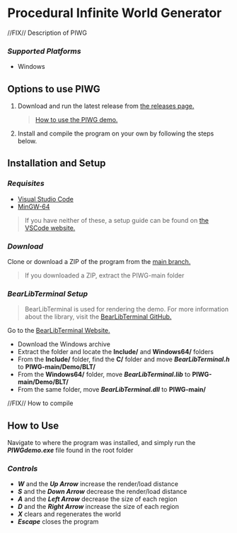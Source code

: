 # Procedural Infinite World Generator

//FIX// Description of PIWG

### *Supported Platforms*
- Windows

## Options to use PIWG
1. Download and run the latest release from [the releases page.]()
   > [How to use the PIWG demo.](https://github.com/Bwright257/Procedural-Infinite-World-Generator/main/README.md#how-to-use)
3. Install and compile the program on your own by following the steps below.

## Installation and Setup

### *Requisites*
- [Visual Studio Code](https://code.visualstudio.com/download)
- [MinGW-64](https://www.mingw-w64.org/downloads/)
> If you have neither of these, a setup guide can be found on [the VSCode website.](https://code.visualstudio.com/docs/cpp/config-mingw)

### *Download*
Clone or download a ZIP of the program from the [main branch.](https://github.com/Bwright257/Procedural-Infinite-World-Generator)
> If you downloaded a ZIP, extract the PIWG-main folder

### *BearLibTerminal Setup*
> BearLibTerminal is used for rendering the demo.
> For more information about the library, visit the [BearLibTerminal GitHub.](https://github.com/cfyzium/bearlibterminal)

Go to the [BearLibTerminal Website.](http://foo.wyrd.name/en:bearlibterminal#download)
- Download the Windows archive
- Extract the folder and locate the **Include/** and **Windows64/** folders
- From the **Include/** folder, find the **C/** folder and move ***BearLibTerminal.h*** to **PIWG-main/Demo/BLT/**
- From the **Windows64/** folder, move ***BearLibTerminal.lib*** to **PIWG-main/Demo/BLT/**
- From the same folder, move ***BearLibTerminal.dll*** to **PIWG-main/**

//FIX// How to compile

## How to Use

Navigate to where the program was installed, and simply run the ***PIWGdemo.exe*** file found in the root folder

### *Controls*
- ***W*** and the ***Up Arrow*** increase the render/load distance
- ***S*** and the ***Down Arrow*** decrease the render/load distance
- ***A*** and the ***Left Arrow*** decrease the size of each region
- ***D*** and the ***Right Arrow*** increase the size of each region
- ***X*** clears and regenerates the world
- ***Escape*** closes the program
